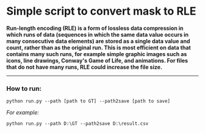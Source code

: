 # Simple script to convert mask to RLE
**Run-length encoding (RLE) is a form of lossless data compression in which runs of data (sequences in which the same data value occurs in many consecutive data elements) are stored as a single data value and count, rather than as the original run. This is most efficient on data that contains many such runs, for example simple graphic images such as icons, line drawings, Conway's Game of Life, and animations. For files that do not have many runs, RLE could increase the file size.**

----------------------------------

### How to run:
```
python run.py --path [path to GT] --path2save [path to save]
```
*For example:*
```
python run.py --path D:\GT --path2save D:\result.csv
```
